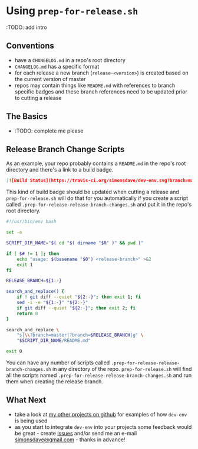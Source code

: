 # Using ```prep-for-release.sh```

:TODO: add intro

## Conventions

* have a ```CHANGELOG.md``` in a repo's root directory
* ```CHANGELOG.md``` has a specific format
* for each release a new branch (```release-<version>```) is created
  based on the current version of master
* repos may contain things like ```README.md``` with references to
  branch specific badges and these branch references need to be
  updated prior to cutting a release

## The Basics

* :TODO: complete me please

## Release Branch Change Scripts

As an example, your repo
probably contains a ```README.md``` in the repo's root directory and there's
a link to a build badge.

```markdown
[![Build Status](https://travis-ci.org/simonsdave/dev-env.svg?branch=master)](https://travis-ci.org/simonsdave/dev-env)
```

This kind of build badge should be updated when cutting a release
and ```prep-for-release.sh``` will do that for you automatically
if you create a script called ```.prep-for-release-release-branch-changes.sh```
and put it in the repo's root directory.

```bash
#!/usr/bin/env bash

set -e

SCRIPT_DIR_NAME="$( cd "$( dirname "$0" )" && pwd )"

if [ $# != 1 ]; then
    echo "usage: $(basename "$0") <release-branch>" >&2
    exit 1
fi

RELEASE_BRANCH=${1:-}

search_and_replace() {
    if ! git diff --quiet "${2:-}"; then exit 1; fi
    sed -i -e "${1:-}" "${2:-}"
    if git diff --quiet "${2:-}"; then exit 2; fi
    return 0
}

search_and_replace \
    "s|\\?branch=master|?branch=$RELEASE_BRANCH|g" \
    "$SCRIPT_DIR_NAME/README.md"

exit 0
```

You can have any number of scripts called ```.prep-for-release-release-branch-changes.sh```
in any directory of the repo. ```prep-for-release.sh``` will find all
the scripts named ```.prep-for-release-release-branch-changes.sh``` and run them
when creating the release branch.

## What Next

* take a look at [my other projects on github](https://github.com/simonsdave)
  for examples of how ```dev-env``` is being used
* as you start to integrate ```dev-env``` into your projects
  some feedback would be great - create [issues](../../../issues) and/or
  send me an e-mail [simonsdave@gmail.com](mailto:simonsdave@gmail.com) - thanks in advance!
